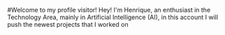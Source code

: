 #Welcome to my profile visitor!
Hey! I'm Henrique, an enthusiast in the Technology Area, mainly in Artificial Intelligence (AI), in this account I will push the newest projects that I worked on
